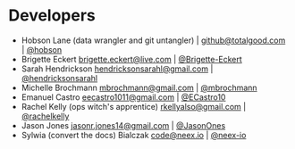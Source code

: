 # Developers

* Hobson Lane (data wrangler and git untangler) | <github@totalgood.com> | [@hobson](https://github.com/hobson)
* Brigette Eckert <brigette.eckert@live.com> | [@Brigette-Eckert](https://github.com/Brigette-Eckert)
* Sarah Hendrickson <hendricksonsarahl@gmail.com> | [@hendricksonsarahl](https://github.com/hendricksonsarahl)
* Michelle Brochmann <mbrochmann@gmail.com> | [@mbrochmann](https://github.com/mbrochmann)
* Emanuel Castro <eecastro1011@gmail.com> | [@ECastro10](https://github.com/ECastro10)
* Rachel Kelly (ops witch's apprentice) <rkellyalso@gmail.com> | [@rachelkelly](https://github.com/rachelkelly)
* Jason Jones <jasonr.jones14@gmail.com> | [@JasonOnes](https://github.com/JasonOnes)
* Sylwia (convert the docs) Bialczak <code@neex.io> | [@neex-io](https://github.com/neex-io)